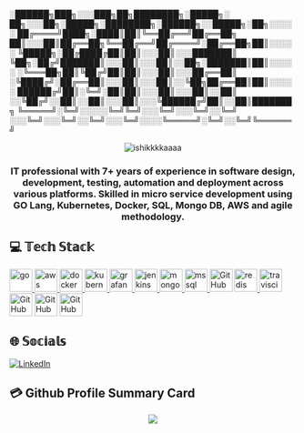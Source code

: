 <p align="center">

░██████╗███╗░░░███╗██╗████████╗░█████╗░  ██╗░░░██╗░█████╗░████████╗░██████╗░░█████╗░██╗░░░░░
██╔════╝████╗░████║██║╚══██╔══╝██╔══██╗  ██║░░░██║██╔══██╗╚══██╔══╝██╔════╝░██╔══██╗██║░░░░░
╚█████╗░██╔████╔██║██║░░░██║░░░███████║  ╚██╗░██╔╝███████║░░░██║░░░██║░░██╗░███████║██║░░░░░
░╚═══██╗██║╚██╔╝██║██║░░░██║░░░██╔══██║  ░╚████╔╝░██╔══██║░░░██║░░░██║░░╚██╗██╔══██║██║░░░░░
██████╔╝██║░╚═╝░██║██║░░░██║░░░██║░░██║  ░░╚██╔╝░░██║░░██║░░░██║░░░╚██████╔╝██║░░██║███████╗
╚═════╝░╚═╝░░░░░╚═╝╚═╝░░░╚═╝░░░╚═╝░░╚═╝  ░░░╚═╝░░░╚═╝░░╚═╝░░░╚═╝░░░░╚═════╝░╚═╝░░╚═╝╚══════╝
</p>
<p align="center">
    <img src="https://komarev.com/ghpvc/?username=smituvat&label=Profile%20views&color=0e75b6&style=flat" alt="ishikkkkaaaa" />
</p>

<h3 align="center">
IT professional with 7+ years of experience in software design, development, testing, automation and deployment across various platforms. Skilled in micro service development using GO Lang, Kubernetes, Docker, SQL, Mongo DB, AWS and agile methodology.
</h3>

<p align="left">
</p>


## 💻 𝕋𝕖𝕔𝕙 𝕊𝕥𝕒𝕔𝕜
<p align="left"> 
<a href="https://golang.org" target="_blank" rel="noreferrer"> 
<img src="https://www.vectorlogo.zone/logos/golang/golang-official.svg" alt="go" width="40" height="40"/> 
</a> 
<a href="https://aws.amazon.com" target="_blank" rel="noreferrer"> 
<img src="https://www.vectorlogo.zone/logos/amazon/amazon-icon.svg" alt="aws" width="40" height="40"/> 
</a> 
<a href="https://www.docker.com/" target="_blank" rel="noreferrer"> 
<img src="https://www.vectorlogo.zone/logos/docker/docker-icon.svg" alt="docker" width="40" height="40"/> 
</a> 
<a href="https://kubernetes.io" target="_blank" rel="noreferrer"> 
<img src="https://www.vectorlogo.zone/logos/kubernetes/kubernetes-icon.svg" alt="kubernetes" width="40" height="40"/> 
</a> 
<a href="https://grafana.com" target="_blank" rel="noreferrer"> 
<img src="https://www.vectorlogo.zone/logos/grafana/grafana-icon.svg" alt="grafana" width="40" height="40"/> 
</a> 
<a href="https://www.jenkins.io" target="_blank" rel="noreferrer"> 
<img src="https://www.vectorlogo.zone/logos/jenkins/jenkins-icon.svg" alt="jenkins" width="40" height="40"/> 
</a> 
<a href="https://www.mongodb.com/" target="_blank" rel="noreferrer"> 
<img src="https://www.vectorlogo.zone/logos/mongodb/mongodb-ar21.svg" alt="mongodb" width="40" height="40"/> 
</a> 
<a href="https://www.microsoft.com/en-us/sql-server" target="_blank" rel="noreferrer"> 
<img src="https://www.svgrepo.com/show/303229/microsoft-sql-server-logo.svg" alt="mssql" width="40" height="40"/> 
</a> 
<a> 
<img src="https://www.vectorlogo.zone/logos/neo4j/neo4j-ar21.svg" alt="GitHub Actions" width="40" height="40"/> 
</a> 
<a href="https://redis.io" target="_blank" rel="noreferrer"> 
<img src="https://www.vectorlogo.zone/logos/redis/redis-ar21.svg" alt="redis" width="40" height="40"/> 
</a> 
<a href="https://travis-ci.org" target="_blank" rel="noreferrer"> 
<img src="https://www.vectorlogo.zone/logos/travis-ci/travis-ci-icon.svg" alt="travisci" width="40" height="40"/> 
</a> 
<a> 
<img src="https://www.vectorlogo.zone/logos/github/github-tile.svg" alt="GitHub Actions" width="40" height="40"/> 
</a> 
<a> 
<img src="https://www.vectorlogo.zone/logos/getpostman/getpostman-icon.svg" alt="GitHub Actions" width="40" height="40"/> 
</a> 
<a> 
<img src="https://www.vectorlogo.zone/logos/apache_kafka/apache_kafka-ar21.svg" alt="GitHub Actions" width="40" height="40"/> 
</a> 
</p>

## 🌐 𝕊𝕠𝕔𝕚𝕒𝕝𝕤
[![LinkedIn](https://img.shields.io/badge/LinkedIn-0077B5?style=for-the-badge&logo=linkedin&logoColor=white)](https://www.linkedin.com/in/smita-vatgal-204b993b/)


## 💳 Github Profile Summary Card
<p align="center">
  <img src="https://github-profile-summary-cards.vercel.app/api/cards/profile-details?username=smituvat&theme=vue"/>
</p>